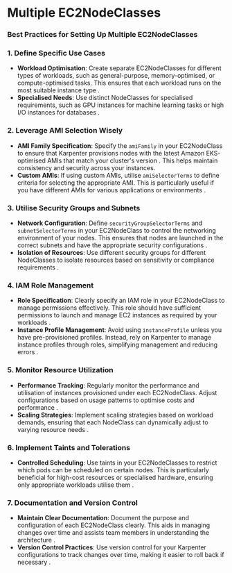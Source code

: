 # Multiple EC2NodeClasses

### Best Practices for Setting Up Multiple EC2NodeClasses

### 1. **Define Specific Use Cases**

* **Workload Optimisation**: Create separate EC2NodeClasses for different types of workloads, such as general-purpose, memory-optimised, or compute-optimised tasks. This ensures that each workload runs on the most suitable instance type .
* **Specialised Needs**: Use distinct NodeClasses for specialised requirements, such as GPU instances for machine learning tasks or high I/O instances for databases .

### 2. **Leverage AMI Selection Wisely**

* **AMI Family Specification**: Specify the `amiFamily` in your EC2NodeClass to ensure that Karpenter provisions nodes with the latest Amazon EKS-optimised AMIs that match your cluster's version . This helps maintain consistency and security across your instances.
* **Custom AMIs**: If using custom AMIs, utilise `amiSelectorTerms` to define criteria for selecting the appropriate AMI. This is particularly useful if you have different AMIs for various applications or environments .

### 3. **Utilise Security Groups and Subnets**

* **Network Configuration**: Define `securityGroupSelectorTerms` and `subnetSelectorTerms` in your EC2NodeClass to control the networking environment of your nodes. This ensures that nodes are launched in the correct subnets and have the appropriate security configurations .
* **Isolation of Resources**: Use different security groups for different NodeClasses to isolate resources based on sensitivity or compliance requirements .

### 4. **IAM Role Management**

* **Role Specification**: Clearly specify an IAM role in your EC2NodeClass to manage permissions effectively. This role should have sufficient permissions to launch and manage EC2 instances as required by your workloads .
* **Instance Profile Management**: Avoid using `instanceProfile` unless you have pre-provisioned profiles. Instead, rely on Karpenter to manage instance profiles through roles, simplifying management and reducing errors .

### 5. **Monitor Resource Utilization**

* **Performance Tracking**: Regularly monitor the performance and utilisation of instances provisioned under each EC2NodeClass. Adjust configurations based on usage patterns to optimise costs and performance .
* **Scaling Strategies**: Implement scaling strategies based on workload demands, ensuring that each NodeClass can dynamically adjust to varying resource needs .

### 6. **Implement Taints and Tolerations**

* **Controlled Scheduling**: Use taints in your EC2NodeClasses to restrict which pods can be scheduled on certain nodes. This is particularly beneficial for high-cost resources or specialised hardware, ensuring only appropriate workloads utilise them .

### 7. **Documentation and Version Control**

* **Maintain Clear Documentation**: Document the purpose and configuration of each EC2NodeClass clearly. This aids in managing changes over time and assists team members in understanding the architecture .
* **Version Control Practices**: Use version control for your Karpenter configurations to track changes over time, making it easier to roll back if necessary .
